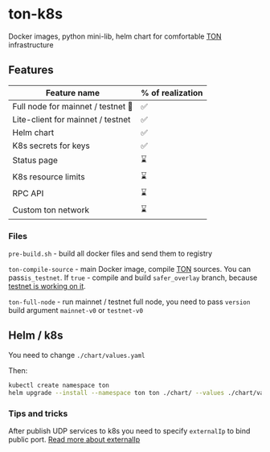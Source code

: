 # ton-k8s

Docker images, python mini-lib, helm chart for comfortable [TON](https://ton.org) infrastructure

## Features

| Feature name                       | % of realization |
|------------------------------------|------------------|
| Full node for mainnet / testnet 💾 | ✅                |
| Lite-client for mainnet / testnet  | ✅                |
| Helm chart                         | ✅                |
| K8s secrets for keys               | ✅                |
| Status page                        | ⌛                |
| K8s resource limits                | ⌛                |
| RPC API                            | ⌛                |
| Custom ton network                 | ⌛                |

### Files

`pre-build.sh` - build all docker files and send them to registry

`ton-compile-source` - main Docker image, compile [TON](`https://github.com/newton-blockchain/ton/`) sources. You can
pass`is_testnet`. If `true` - compile and build `safer_overlay` branch,
because [testnet is working on it](https://t.me/testnetstatus/3).

`ton-full-node` - run mainnet / testnet full node, you need to pass `version` build argument `mainnet-v0`
or `testnet-v0`

## Helm / k8s

You need to change `./chart/values.yaml`

Then:

```bash
kubectl create namespace ton
helm upgrade --install --namespace ton ton ./chart/ --values ./chart/values.yaml 
```

### Tips and tricks

After publish UDP services to k8s you need to specify `externalIp` to bind public port.
[Read more about externalIp](https://kubernetes.io/docs/concepts/services-networking/service/#external-ips)